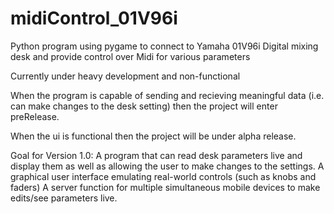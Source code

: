 # midiControl_01V96i
Python program using pygame to connect to Yamaha 01V96i Digital mixing desk and provide control over Midi for various parameters

Currently under heavy development and non-functional

When the program is capable of sending and recieving meaningful data (i.e. can make changes to the desk setting) then the project will enter preRelease.

When the ui is functional then the project will be under alpha release.

Goal for Version 1.0:
  A program that can read desk parameters live and display them as well as allowing the user to make changes to the settings.
  A graphical user interface emulating real-world controls (such as knobs and faders)
  A server function for multiple simultaneous mobile devices to make edits/see parameters live.
